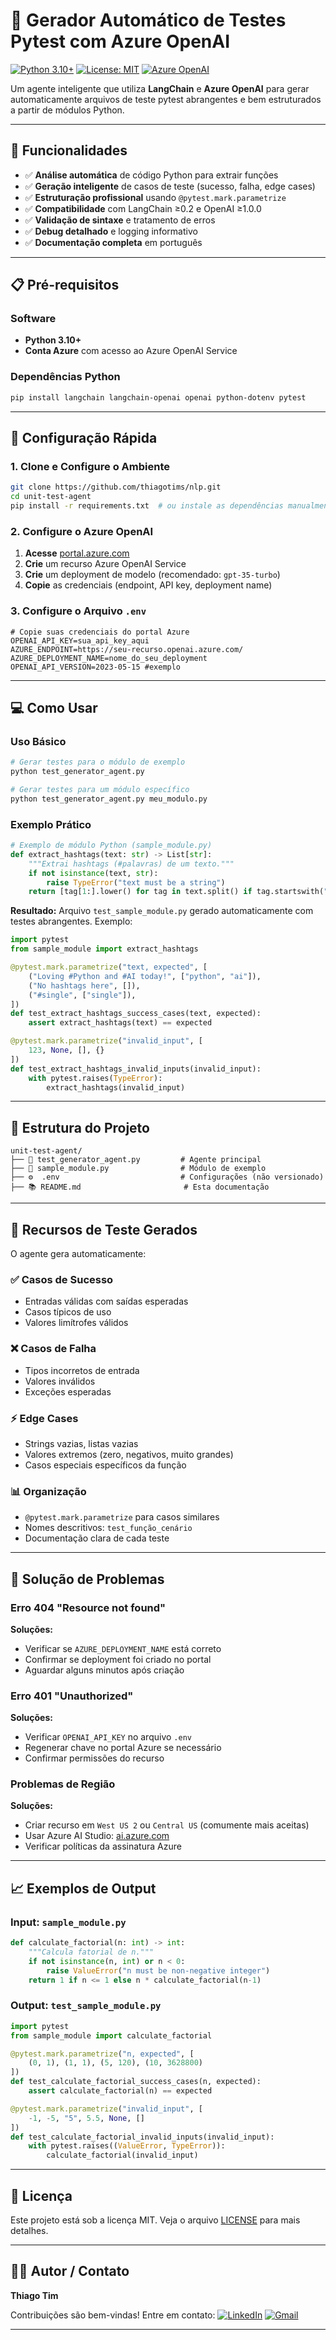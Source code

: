 # 🤖 Gerador Automático de Testes Pytest com Azure OpenAI

[![Python 3.10+](https://img.shields.io/badge/Python-3.10+-3776AB?style=flat&logo=python&logoColor=white)](https://www.python.org/downloads/)
[![License: MIT](https://img.shields.io/badge/License-MIT-yellow.svg)](https://opensource.org/licenses/MIT)
[![Azure OpenAI](https://img.shields.io/badge/Azure-OpenAI-0078d4.svg)](https://azure.microsoft.com/en-us/products/cognitive-services/openai-service/)

Um agente inteligente que utiliza **LangChain** e **Azure OpenAI** para gerar automaticamente arquivos de teste pytest abrangentes e bem estruturados a partir de módulos Python.

----
## 🎯 **Funcionalidades**

- ✅ **Análise automática** de código Python para extrair funções
- ✅ **Geração inteligente** de casos de teste (sucesso, falha, edge cases)
- ✅ **Estruturação profissional** usando `@pytest.mark.parametrize`
- ✅ **Compatibilidade** com LangChain ≥0.2 e OpenAI ≥1.0.0
- ✅ **Validação de sintaxe** e tratamento de erros
- ✅ **Debug detalhado** e logging informativo
- ✅ **Documentação completa** em português

-----
## 📋 **Pré-requisitos**

### Software
- **Python 3.10+**
- **Conta Azure** com acesso ao Azure OpenAI Service

### Dependências Python
```bash
pip install langchain langchain-openai openai python-dotenv pytest
```

-----
## 🚀 **Configuração Rápida**

### 1. Clone e Configure o Ambiente
```bash
git clone https://github.com/thiagotims/nlp.git
cd unit-test-agent
pip install -r requirements.txt  # ou instale as dependências manualmente
```

### 2. Configure o Azure OpenAI
1. **Acesse** [portal.azure.com](https://portal.azure.com)
2. **Crie** um recurso Azure OpenAI Service
3. **Crie** um deployment de modelo (recomendado: `gpt-35-turbo`)
4. **Copie** as credenciais (endpoint, API key, deployment name)

### 3. Configure o Arquivo `.env`
```env
# Copie suas credenciais do portal Azure
OPENAI_API_KEY=sua_api_key_aqui
AZURE_ENDPOINT=https://seu-recurso.openai.azure.com/
AZURE_DEPLOYMENT_NAME=nome_do_seu_deployment
OPENAI_API_VERSION=2023-05-15 #exemplo
```

-----
## 💻 **Como Usar**

### Uso Básico
```bash
# Gerar testes para o módulo de exemplo
python test_generator_agent.py

# Gerar testes para um módulo específico
python test_generator_agent.py meu_modulo.py
```

### Exemplo Prático
```python
# Exemplo de módulo Python (sample_module.py)
def extract_hashtags(text: str) -> List[str]:
    """Extrai hashtags (#palavras) de um texto."""
    if not isinstance(text, str):
        raise TypeError("text must be a string")
    return [tag[1:].lower() for tag in text.split() if tag.startswith("#")]
```

**Resultado:** Arquivo `test_sample_module.py` gerado automaticamente com testes abrangentes. Exemplo:
```python
import pytest
from sample_module import extract_hashtags

@pytest.mark.parametrize("text, expected", [
    ("Loving #Python and #AI today!", ["python", "ai"]),
    ("No hashtags here", []),
    ("#single", ["single"]),
])
def test_extract_hashtags_success_cases(text, expected):
    assert extract_hashtags(text) == expected

@pytest.mark.parametrize("invalid_input", [
    123, None, [], {}
])
def test_extract_hashtags_invalid_inputs(invalid_input):
    with pytest.raises(TypeError):
        extract_hashtags(invalid_input)
```

-----
## 📁 **Estrutura do Projeto**

```
unit-test-agent/
├── 📜 test_generator_agent.py         # Agente principal
├── 📝 sample_module.py                # Módulo de exemplo
├── ⚙️  .env                           # Configurações (não versionado)
├── 📚 README.md                       # Esta documentação
```

-----
## 🧪 **Recursos de Teste Gerados**

O agente gera automaticamente:

### ✅ **Casos de Sucesso**
- Entradas válidas com saídas esperadas
- Casos típicos de uso
- Valores limítrofes válidos

### ❌ **Casos de Falha**
- Tipos incorretos de entrada
- Valores inválidos
- Exceções esperadas

### ⚡ **Edge Cases**
- Strings vazias, listas vazias
- Valores extremos (zero, negativos, muito grandes)
- Casos especiais específicos da função

### 📊 **Organização**
- `@pytest.mark.parametrize` para casos similares
- Nomes descritivos: `test_função_cenário`
- Documentação clara de cada teste

-----
## 🚨 **Solução de Problemas**

### Erro 404 "Resource not found"

**Soluções:**
- Verificar se `AZURE_DEPLOYMENT_NAME` está correto
- Confirmar se deployment foi criado no portal
- Aguardar alguns minutos após criação

### Erro 401 "Unauthorized"
**Soluções:**
- Verificar `OPENAI_API_KEY` no arquivo `.env`
- Regenerar chave no portal Azure se necessário
- Confirmar permissões do recurso

### Problemas de Região
**Soluções:**
- Criar recurso em `West US 2` ou `Central US` (comumente mais aceitas)
- Usar Azure AI Studio: [ai.azure.com](https://ai.azure.com)
- Verificar políticas da assinatura Azure

-----
## 📈 **Exemplos de Output**

### Input: `sample_module.py`
```python
def calculate_factorial(n: int) -> int:
    """Calcula fatorial de n."""
    if not isinstance(n, int) or n < 0:
        raise ValueError("n must be non-negative integer")
    return 1 if n <= 1 else n * calculate_factorial(n-1)
```

### Output: `test_sample_module.py`
```python
import pytest
from sample_module import calculate_factorial

@pytest.mark.parametrize("n, expected", [
    (0, 1), (1, 1), (5, 120), (10, 3628800)
])
def test_calculate_factorial_success_cases(n, expected):
    assert calculate_factorial(n) == expected

@pytest.mark.parametrize("invalid_input", [
    -1, -5, "5", 5.5, None, []
])
def test_calculate_factorial_invalid_inputs(invalid_input):
    with pytest.raises((ValueError, TypeError)):
        calculate_factorial(invalid_input)
```

-----
## 📝 **Licença**

Este projeto está sob a licença MIT. Veja o arquivo [LICENSE](LICENSE) para mais detalhes.

-----
## 🧑‍💻 Autor / Contato
**Thiago Tim**  

Contribuições são bem-vindas!  Entre em contato:
[![LinkedIn](https://img.shields.io/badge/LinkedIn-0A66C2?style=flat&logo=linkedin&logoColor=white)](https://www.linkedin.com/in/devtim/) [![Gmail](https://img.shields.io/badge/Gmail-D14836?style=flat&logo=gmail&logoColor=white)](mailto:thiagotimdev@gmail.com)

---
